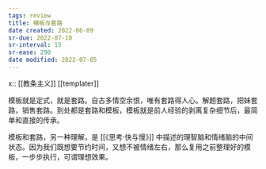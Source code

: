 ```yaml
---
tags: review
title: 模板与套路
date created: 2022-06-09
sr-due: 2022-07-10
sr-interval: 15
sr-ease: 290
date modified: 2022-07-05
---
```


x:: [[教条主义]] [[templater]]

模板就是定式，就是套路。自古多情空余恨，唯有套路得人心。解题套路，把妹套路，销售套路。到处都是套路和模板，模板就是前人经验的剥离复杂细节后，最简单和直接的传承。

模板和套路，另一种理解，是 [[《思考·快与慢》]] 中描述的理智脑和情绪脑的中间状态。因为我们既想要节约时间，又想不被情绪左右，那么复用之前整理好的模板，一步步执行，可谓理想效果。
